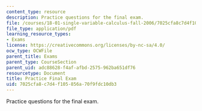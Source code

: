 ```yaml
---
content_type: resource
description: Practice questions for the final exam.
file: /courses/18-01-single-variable-calculus-fall-2006/7025cfa8c7d4f105856a70f9fdc10db3_prfinal.pdf
file_type: application/pdf
learning_resource_types:
- Exams
license: https://creativecommons.org/licenses/by-nc-sa/4.0/
ocw_type: OCWFile
parent_title: Exams
parent_type: CourseSection
parent_uid: adc88628-f4af-afbd-2575-962ba651df76
resourcetype: Document
title: Practice Final Exam
uid: 7025cfa8-c7d4-f105-856a-70f9fdc10db3
---
```

Practice questions for the final exam.